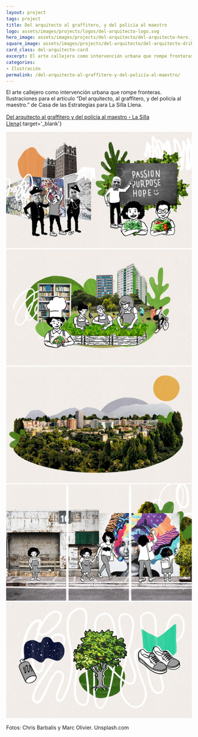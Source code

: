 ```yaml
---
layout: project
tags: project
title: Del arquitecto al graffitero, y del policía al maestro
logo: assets/images/projects/logos/del-arquitecto-logo.svg
hero_image: assets/images/projects/del-arquitecto/del-arquitecto-hero.jpg
square_image: assets/images/projects/del-arquitecto/del-arquitecto-dribbble.jpg
card_class: del-arquitecto-card
excerpt: El arte callejero como intervención urbana que rompe fronteras.
categories:
- Ilustración
permalink: /del-arquitecto-al-graffitero-y-del-policía-al-maestro/
---
```

El arte callejero como intervención urbana que rompe fronteras. Ilustraciones para el artículo “Del arquitecto, al graffitero, y del policía al maestro.” de Casa de las Estrategias para La Silla Llena.

[Del arquitecto al graffitero y del policía al maestro・La Silla Llena](https://www.lasillavacia.com/historias/historias-silla-llena/del-arquitecto-al-graffitero-y-del-policia-al-maestro){:target='_blank'}

![Portada](../assets/images/projects/del-arquitecto/del-arquitecto-portada.jpg)
![Escuela saludable](../assets/images/projects/del-arquitecto/del-arquitecto-escuela-saludable.jpg)
![Ciudad verde](../assets/images/projects/del-arquitecto/del-arquitecto-ciudad.jpg)
![Arte urbano](../assets/images/projects/del-arquitecto/del-arquitecto-borde.jpg)
![Recorridos](../assets/images/projects/del-arquitecto/del-arquitecto-recorridos.jpg)

Fotos: Chris Barbalis y Marc Olivier. Unsplash.com
